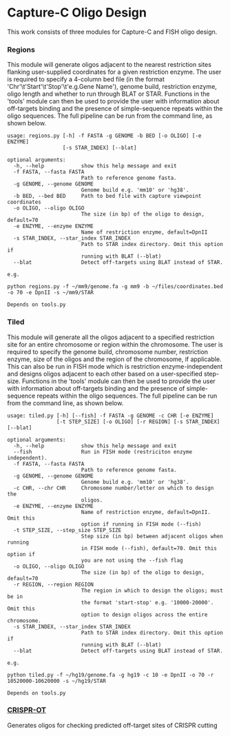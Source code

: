 # Capture-C Oligo Design
This work consists of three modules for Capture-C and FISH oligo design.<br>
### __Regions__
This module will generate oligos adjacent to the nearest restriction sites flanking user-supplied coordinates for a given restriction enzyme. The user is required to specify a 4-column bed file (in the format 'Chr'\t'Start'\t'Stop'\t'e.g.Gene Name'), genome build, restriction enzyme,
oligo length and whether to run through BLAT or STAR. Functions in the 'tools' module can then be used to provide the user with information about off-targets binding and the presence of simple-sequence repeats within the oligo sequences. The full pipeline can be run from the command
line, as shown below.<br>
```
usage: regions.py [-h] -f FASTA -g GENOME -b BED [-o OLIGO] [-e ENZYME]
                  [-s STAR_INDEX] [--blat]

optional arguments:
  -h, --help            show this help message and exit
  -f FASTA, --fasta FASTA
                        Path to reference genome fasta.
  -g GENOME, --genome GENOME
                        Genome build e.g. 'mm10' or 'hg38'.
  -b BED, --bed BED     Path to bed file with capture viewpoint coordinates
  -o OLIGO, --oligo OLIGO
                        The size (in bp) of the oligo to design, default=70
  -e ENZYME, --enzyme ENZYME
                        Name of restriction enzyme, default=DpnII
  -s STAR_INDEX, --star_index STAR_INDEX
                        Path to STAR index directory. Omit this option if
                        running with BLAT (--blat)
  --blat                Detect off-targets using BLAT instead of STAR.
  
e.g.

python regions.py -f ~/mm9/genome.fa -g mm9 -b ~/files/coordinates.bed -o 70 -e DpnII -s ~/mm9/STAR

Depends on tools.py
```

### __Tiled__
This module will generate all the oligos adjacent to a specified restriction site for an entire chromosome or region within the chromosome. The user is required to specify the genome build, chromosome number, restriction enzyme, size of the oligos and the region of the chromosome,
if applicable. This can also be run in FISH mode which is restriction enzyme-independent and designs oligos adjacent to each other based on a user-specified step-size. Functions in the 'tools' module can then be used to provide the user with information about off-targets binding
and the presence of simple-sequence repeats within the oligo sequences. The full pipeline can be run from the command line, as shown below.<br>
```
usage: tiled.py [-h] [--fish] -f FASTA -g GENOME -c CHR [-e ENZYME]
                [-t STEP_SIZE] [-o OLIGO] [-r REGION] [-s STAR_INDEX] [--blat]

optional arguments:
  -h, --help            show this help message and exit
  --fish                Run in FISH mode (restriciton enzyme independent).
  -f FASTA, --fasta FASTA
                        Path to reference genome fasta.
  -g GENOME, --genome GENOME
                        Genome build e.g. 'mm10' or 'hg38'.
  -c CHR, --chr CHR     Chromosome number/letter on which to design the
                        oligos.
  -e ENZYME, --enzyme ENZYME
                        Name of restriction enzyme, default=DpnII. Omit this
                        option if running in FISH mode (--fish)
  -t STEP_SIZE, --step_size STEP_SIZE
                        Step size (in bp) between adjacent oligos when running
                        in FISH mode (--fish), default=70. Omit this option if
                        you are not using the --fish flag
  -o OLIGO, --oligo OLIGO
                        The size (in bp) of the oligo to design, default=70
  -r REGION, --region REGION
                        The region in which to design the oligos; must be in
                        the format 'start-stop' e.g. '10000-20000'. Omit this
                        option to design oligos across the entire chromosome.
  -s STAR_INDEX, --star_index STAR_INDEX
                        Path to STAR index directory. Omit this option if
                        running with BLAT (--blat)
  --blat                Detect off-targets using BLAT instead of STAR.
  
e.g.

python tiled.py -f ~/hg19/genome.fa -g hg19 -c 10 -e DpnII -o 70 -r 10520000-10620000 -s ~/hg19/STAR

Depends on tools.py
```

### <a href="https://github.com/jbkerry/OligoDesign/tree/master/CRISPR-OT">__CRISPR-OT__</a>
Generates oligos for checking predicted off-target sites of CRISPR cutting<br>

